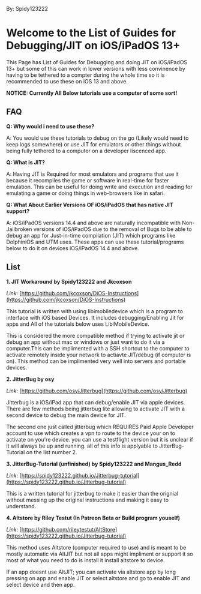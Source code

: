 By: Spidy123222
# Welcome to the List of Guides for Debugging/JIT on iOS/iPadOS 13+
This Page has List of Guides for Debugging and doing JIT on iOS/iPadOS 13+ but some of this can work in lower versions with less convinence by having to be tethered to a compter during the whole time so it is recommended to use these on iOS 13 and above.

**NOTICE: Currently All Below tutorials use a computer of some sort!**

## FAQ

**Q: Why would i need to use these?**

A: You would use these tutorials to debug on the go (Likely would need to keep logs somewhere) or use JIT for emulators or other things without being fully tethered to a computer on a developer liscenced app.

**Q: What is JIT?**

A: Having JIT is Required for most emulators and programs that use it because it recompiles the game or software in real-time for faster emulation. This can be useful for doing write and execution and reading for emulating a game or doing things in web-browsers like in safari.

**Q: What About Earlier Versions OF iOS/iPadOS that has native JIT support?**

A: iOS/iPadOS versions 14.4 and above are naturally incompatible with Non-Jailbroken versions of iOS/iPadOS due to the removal of Bugs to be able to debug an app for Just-in-time compilation (JIT) which programs like DolphiniOS and UTM uses. These apps can use these tutorial/programs below to do it on devices iOS/iPadOS 14.4 and above.


## List

**1. JIT Workaround by Spidy123222 and Jkcoxson**

_Link:_ [https://github.com/jkcoxson/DiOS-Instructions](https://github.com/jkcoxson/DiOS-Instructions)

This tutorial is written with using libimobiledevice which is a program to interface with iOS based Devices. It includes debugging/Enabling Jit for apps and All of the tutorials below uses LibiMobileDevice. 

This is considered the more compatible method if trying to activate jit or debug an app without mac or windows or just want to do it via a computer.This can be implimented with a SSH shortcut to the computer to activate remotely inside your network to actiavte JIT/debug (if computer is on). This method can be implimented very well into servers and portable devices.


**2. JitterBug by osy**

_Link:_ [https://github.com/osy/Jitterbug](https://github.com/osy/Jitterbug)

Jitterbug is a iOS/iPad app that can debug/enable JIT via apple devices. There are few methods being jitterbug lite allowing to activate JIT with a second device to debug the main device for JIT. 

The second one just called jitterbug which REQUIRES Paid Apple Developer account to use which creates a vpn to route to the device your on to activate on you're device. you can use a testflight version but it is unclear if it will always be up and running. all of this info is applyable to JitterBug-Tutorial on the list number 2.


**3. JitterBug-Tutorial (unfinished) by Spidy123222 and Mangus_Redd**

_Link:_ [https://spidy123222.github.io/Jitterbug-tutorial](https://spidy123222.github.io/Jitterbug-tutorial)

This is a written tutorial for jitterbug to make it easier than the orignial without messing up the original instructions and making it easy to understand.


**4. Altstore by Riley Testut (In Patreon Beta or Build program youself)**

_Link:_ [https://github.com/rileytestut/AltStore](https://spidy123222.github.io/Jitterbug-tutorial)

This method uses Altstore (computer required to use) and is meant to be mostly automatic via AltJIT but not all apps might impliment or support it so most of what you need to do is install it install altstore to device.

If an app doesnt use AltJIT; you can activate via altstore app by long pressing on app and enable JIT or select altstore and go to enable JIT and select device and then app.
